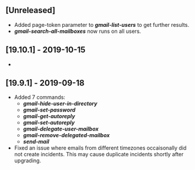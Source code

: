 ## [Unreleased]
  - Added page-token parameter to ***gmail-list-users*** to get further results.
  - ***gmail-search-all-mailboxes*** now runs on all users.

## [19.10.1] - 2019-10-15
-

## [19.9.1] - 2019-09-18
  - Added 7 commands:
    - ***gmail-hide-user-in-directory***
    - ***gmail-set-password*** 
    - ***gmail-get-autoreply***
    - ***gmail-set-autoreply***
    - ***gmail-delegate-user-mailbox***
    - ***gmail-remove-delegated-mailbox*** 
    - ***send-mail***
  - Fixed an issue where emails from different timezones occaisonally did not create incidents. This may cause duplicate incidents shortly after upgrading.
   
